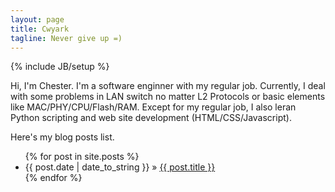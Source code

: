 ```yaml
---
layout: page
title: Cwyark
tagline: Never give up =)
---
```

{% include JB/setup %}


Hi, I'm Chester. I'm a software enginner with my regular job. Currently, I deal with some problems in LAN switch no matter L2 Protocols or basic elements like MAC/PHY/CPU/Flash/RAM. Except for my regular job, I also leran Python scripting and web site development (HTML/CSS/Javascript).

Here's my blog posts list.

<ul class="posts">
  {% for post in site.posts %}
    <li><span>{{ post.date | date_to_string }}</span> &raquo; <a href="{{ BASE_PATH }}{{ post.url }}">{{ post.title }}</a></li>
  {% endfor %}
</ul>



